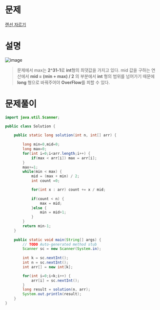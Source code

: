 
# 문제
[렌선 자르기](https://www.acmicpc.net/problem/1654)

# 설명
![image](https://user-images.githubusercontent.com/43923432/157226741-e8b8091a-da79-4d4f-9ed9-46c11858e57f.png)
> 문제에서 max는 **2^31-1**로 **int**형의 최댓값을 가지고 있다.
> mid 값을 구하는 연산에서 **mid = (min + max) / 2** 의 부분에서 **int** 형의 범위를 넘어가기 때문에
> **long** 형으로 바꿔주어야 **OverFlow**를 피할 수 있다.

# 문제풀이
```java
import java.util.Scanner;

public class Solution {
	
	public static long solution(int n, int[] arr) {
				
		long min=0,mid=0;
		long max=0;
		for(int i=0;i<arr.length;i++) {
			if(max < arr[i]) max = arr[i];
		}
		max+=1;
		while(min < max) {
			mid = (max + min) / 2;
			int count =0;

			for(int x : arr) count += x / mid;
			
			if(count < n) {
				max = mid; 
			}else {
				min = mid+1;
			}
		}
		return min-1;
	}
	
	public static void main(String[] args) {
		// TODO Auto-generated method stub
		Scanner sc = new Scanner(System.in);
		
		int k = sc.nextInt();
		int n = sc.nextInt();
		int arr[] = new int[k];

		for(int i=0;i<k;i++) {
			arr[i] = sc.nextInt();
		}
		long result = solution(n, arr);
		System.out.println(result);
	}
}



```


